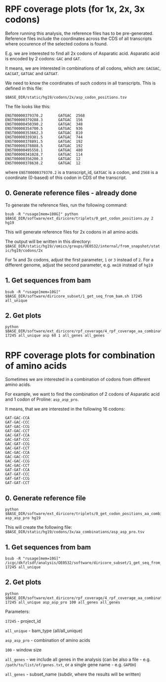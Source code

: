 # RPF coverage plots (for 1x, 2x, 3x codons)

Before running this analysis, the reference files has to be pre-generated. Reference files include the coordinates across the CDS of all transcripts where occurence of the selected codons is found.

E.g. we are interested to find all 2x codons of Asparatic acid. Asparatic acid is encoded by 2 codons: `GAC` and `GAT`. 

It means, we are interested in combinations of all codons, which are: `GACGAC`, `GACGAT`, `GATGAC` and `GATGAT`.

We need to know the coordinates of such codons in all transcripts. This is defined in this file:

```
$BASE_DIR/static/hg19/codons/2x/asp_codon_positions.tsv
```

The file looks like this:

```
ENST00000379370.2       GATGAC  2568
ENST00000379288.3       GATGAC  156
ENST00000450390.2       GATGAC  348
ENST00000354700.5       GATGAC  936
ENST00000353662.3       GATGAC  810
ENST00000339381.5       GATGAC  744
ENST00000378891.5       GATGAC  192
ENST00000378888.5       GATGAC  192
ENST00000495558.1       GATGAC  480
ENST00000341028.7       GATGAC  114
ENST00000356200.3       GATGAC  12
ENST00000378638.2       GATGAC  12
```

where `ENST00000379370.2` is a transcript_id, `GATGAC` is a codon, and `2568` is a coordinate (0-based) of this codon in CDS of the transcript. 

## 0. Generate reference files - already done

To generate the reference files, run the following command:

```
bsub -R "rusage[mem=100G]" python $BASE_DIR/software/ext_diricore/triplets/0_get_codon_positions.py 2 hg19
```

This will generate reference files for 2x codons in all amino acids.

The output will be written in this directory: `$BASE_DIR/static/hg19//omics/groups/OE0532/internal/from_snapshot/static/hg19/codons/2x`

For 1x and 3x codons, adjust the first parameter, `1` or `3` instead of `2`. For a different genome, adjust the second parameter, e.g. `mm10` instead of `hg19`

## 1. Get sequences from bam

```
bsub -R "rusage[mem=10G]" $BASE_DIR/software/diricore_subset/1_get_seq_from_bam.sh 17245 all_unique
```

## 2. Get plots

```
python $BASE_DIR/software/ext_diricore/rpf_coverage/4_rpf_coverage_aa_combination.py 17245 all_unique asp 60 1 all_genes all_genes
```


# RPF coverage plots for combination of amino acids

Sometimes we are interested in a combination of codons from different amino acids.

For example, we want to find the combination of 2 codons of Asparatic acid and 1 codon of Proline: `asp_asp_pro`.

It means, that we are interested in the following 16 codons: 

```
GAT-GAC-CCA
GAT-GAC-CCC
GAT-GAC-CCG
GAT-GAC-CCT
GAC-GAT-CCA
GAC-GAT-CCC
GAC-GAT-CCG
GAC-GAT-CCT
GAC-GAC-CCA
GAC-GAC-CCC
GAC-GAC-CCG
GAC-GAC-CCT
GAT-GAT-CCA
GAT-GAT-CCC
GAT-GAT-CCG
GAT-GAT-CCT
```

## 0. Generate reference file

```
python $BASE_DIR/software/ext_diricore/triplets/0_get_codon_positions_aa_combination.py asp_asp_pro hg19
```

This will create the following file: `$BASE_DIR/static/hg19/codons/3x/aa_combinations/asp_asp_pro.tsv`

## 1. Get sequences from bam

```
bsub -R "rusage[mem=10G]" /icgc/dkfzlsdf/analysis/OE0532/software/diricore_subset/1_get_seq_from_bam.sh 17245 all_unique
```

## 2. Get plots

```
python $BASE_DIR/software/ext_diricore/rpf_coverage/4_rpf_coverage_aa_combination.py 17245 all_unique asp_asp_pro 100 all_genes all_genes
```

Parameters:

`17245` - project_id

`all_unique` - bam_type (all/all_unique)

`asp_asp_pro` - combination of amino acids

`100` - window size

`all_genes` - we include all genes in the analysis (can be also a file - e.g. `/path/to/list/of/genes.txt`, or a single gene name - e.g. `GAPDH`)

`all_genes` - subset_name (subdir, where the results will be written)
